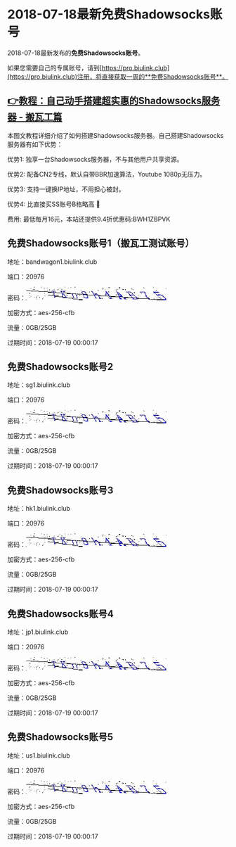 # 2018-07-18最新**免费Shadowsocks账号**

2018-07-18最新发布的**免费Shadowsocks账号**。

如果您需要自己的专属账号，请到[https://pro.biulink.club](https://pro.biulink.club)注册，将直接获取一周的**免费Shadowsocks账号**。

## [👉教程：自己动手搭建超实惠的Shadowsocks服务器 - 搬瓦工篇](https://github.com/Biulink/ShadowsocksTutorials/blob/master/%E6%95%99%E6%82%A8%E8%87%AA%E5%B7%B1%E5%8A%A8%E6%89%8B%E6%90%AD%E5%BB%BA%E8%B6%85%E5%AE%9E%E6%83%A0%E7%9A%84Shadowsocks%E6%9C%8D%E5%8A%A1%E5%99%A8%20-%20%E6%90%AC%E7%93%A6%E5%B7%A5%E7%AF%87.md)
  
  本图文教程详细介绍了如何搭建Shadowsocks服务器。自己搭建Shadowsocks服务器有如下优势：

  优势1: 独享一台Shadowsocks服务器，不与其他用户共享资源。

  优势2: 配备CN2专线，默认自带BBR加速算法，Youtube 1080p无压力。

  优势3: 支持一键换IP地址，不用担心被封。

  优势4: 比直接买SS账号B格略高 🙂

  费用: 最低每月16元，本站还提供9.4折优惠码:BWH1ZBPVK  
## 免费Shadowsocks账号1（搬瓦工测试账号）

地址：bandwagon1.biulink.club

端口：20976

密码：![免费Shadowsocks账号密码](../password/a414acba-fca1-44c0-82ea-24633726f065.jpg)

加密方式：aes-256-cfb

流量：0GB/25GB

过期时间：2018-07-19 00:00:17

## 免费Shadowsocks账号2

地址：sg1.biulink.club

端口：20976

密码：![免费Shadowsocks账号密码](../password/a414acba-fca1-44c0-82ea-24633726f065.jpg)

加密方式：aes-256-cfb

流量：0GB/25GB

过期时间：2018-07-19 00:00:17

## 免费Shadowsocks账号3

地址：hk1.biulink.club

端口：20976

密码：![免费Shadowsocks账号密码](../password/a414acba-fca1-44c0-82ea-24633726f065.jpg)

加密方式：aes-256-cfb

流量：0GB/25GB

过期时间：2018-07-19 00:00:17

## 免费Shadowsocks账号4

地址：jp1.biulink.club

端口：20976

密码：![免费Shadowsocks账号密码](../password/a414acba-fca1-44c0-82ea-24633726f065.jpg)

加密方式：aes-256-cfb

流量：0GB/25GB

过期时间：2018-07-19 00:00:17

## 免费Shadowsocks账号5

地址：us1.biulink.club

端口：20976

密码：![免费Shadowsocks账号密码](../password/a414acba-fca1-44c0-82ea-24633726f065.jpg)

加密方式：aes-256-cfb

流量：0GB/25GB

过期时间：2018-07-19 00:00:17

